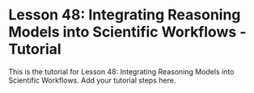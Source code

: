 # Lesson 48: Integrating Reasoning Models into Scientific Workflows - Tutorial

This is the tutorial for Lesson 48: Integrating Reasoning Models into Scientific Workflows. Add your tutorial steps here.
